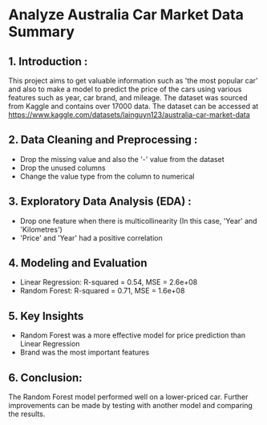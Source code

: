 # Analyze Australia Car Market Data Summary 
## 1. Introduction : 
This project aims to get valuable information such as  'the most popular car' and also to make a model to predict the price of the cars using various features such as year, car brand, and mileage. The dataset was sourced from Kaggle and contains over 17000 data. The dataset can be accessed at https://www.kaggle.com/datasets/lainguyn123/australia-car-market-data 

## 2. Data Cleaning and Preprocessing :
- Drop the missing value and also the '-' value from the dataset
- Drop the unused columns
- Change the value type from the column to numerical

## 3. Exploratory Data Analysis (EDA) : 
- Drop one feature when there is multicollinearity (In this case, 'Year' and 'Kilometres')
- 'Price' and 'Year' had a positive correlation

## 4. Modeling and Evaluation
- Linear Regression: R-squared = 0.54, MSE = 2.6e+08
- Random Forest: R-squared = 0.71, MSE = 1.6e+08

## 5. Key Insights 
- Random Forest was a more effective model for price prediction than Linear Regression
- Brand was the most important features

## 6. Conclusion: 
The Random Forest model performed well on a lower-priced car. Further improvements can be made by testing with another model and comparing the results.
